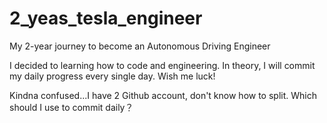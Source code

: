 # 2_yeas_tesla_engineer
My 2-year journey to become an Autonomous Driving Engineer

I decided to learning how to code and engineering. In theory, I will commit my daily progress every single day. Wish me luck!

Kindna confused...I have 2 Github account, don't know how to split. Which should I use to commit daily？